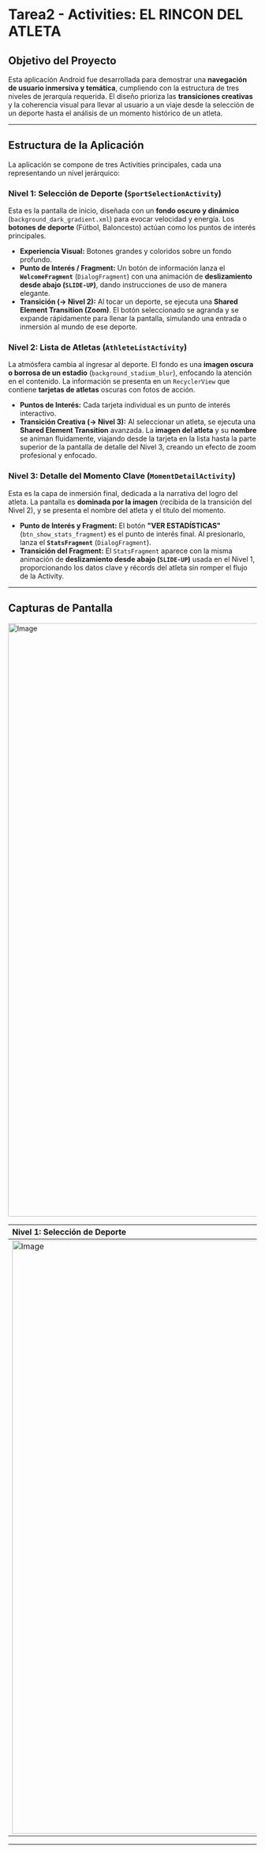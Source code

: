 # Tarea2 - Activities: EL RINCON DEL ATLETA

##  Objetivo del Proyecto

Esta aplicación Android fue desarrollada para demostrar una **navegación de usuario inmersiva y temática**, cumpliendo con la estructura de tres niveles de jerarquía requerida. El diseño prioriza las **transiciones creativas** y la coherencia visual para llevar al usuario a un viaje desde la selección de un deporte hasta el análisis de un momento histórico de un atleta.

---

## Estructura de la Aplicación

La aplicación se compone de tres Activities principales, cada una representando un nivel jerárquico:

### Nivel 1: Selección de Deporte (`SportSelectionActivity`)

Esta es la pantalla de inicio, diseñada con un **fondo oscuro y dinámico** (`background_dark_gradient.xml`) para evocar velocidad y energía. Los **botones de deporte** (Fútbol, Baloncesto) actúan como los puntos de interés principales.

* **Experiencia Visual:** Botones grandes y coloridos sobre un fondo profundo.
* **Punto de Interés / Fragment:** Un botón de información lanza el **`WelcomeFragment`** (`DialogFragment`) con una animación de **deslizamiento desde abajo (`SLIDE-UP`)**, dando instrucciones de uso de manera elegante.
* **Transición ($\to$ Nivel 2):** Al tocar un deporte, se ejecuta una **Shared Element Transition (Zoom)**. El botón seleccionado se agranda y se expande rápidamente para llenar la pantalla, simulando una entrada o inmersión al mundo de ese deporte.

### Nivel 2: Lista de Atletas (`AthleteListActivity`)

La atmósfera cambia al ingresar al deporte. El fondo es una **imagen oscura o borrosa de un estadio** (`background_stadium_blur`), enfocando la atención en el contenido. La información se presenta en un `RecyclerView` que contiene **tarjetas de atletas** oscuras con fotos de acción.

* **Puntos de Interés:** Cada tarjeta individual es un punto de interés interactivo.
* **Transición Creativa ($\to$ Nivel 3):** Al seleccionar un atleta, se ejecuta una **Shared Element Transition** avanzada. La **imagen del atleta** y su **nombre** se animan fluidamente, viajando desde la tarjeta en la lista hasta la parte superior de la pantalla de detalle del Nivel 3, creando un efecto de zoom profesional y enfocado.

### Nivel 3: Detalle del Momento Clave (`MomentDetailActivity`)

Esta es la capa de inmersión final, dedicada a la narrativa del logro del atleta. La pantalla es **dominada por la imagen** (recibida de la transición del Nivel 2), y se presenta el nombre del atleta y el título del momento.

* **Punto de Interés y Fragment:** El botón **"VER ESTADÍSTICAS"** (`btn_show_stats_fragment`) es el punto de interés final. Al presionarlo, lanza el **`StatsFragment`** (`DialogFragment`).
* **Transición del Fragment:** El `StatsFragment` aparece con la misma animación de **deslizamiento desde abajo (`SLIDE-UP`)** usada en el Nivel 1, proporcionando los datos clave y récords del atleta sin romper el flujo de la Activity.

---

## Capturas de Pantalla

<img width="540" height="1200" alt="Image" src="https://github.com/user-attachments/assets/09b510ba-4f20-4d78-9d97-d772536517da" />

| Nivel 1: Selección de Deporte | Nivel 2: Lista de Atletas | Nivel 3: Detalle del Momento |
| :--- | :--- | :--- |
| <img width="540" height="1200" alt="Image" src="https://github.com/user-attachments/assets/b71a14b0-a1f2-4143-8102-6befae6c4e81" /> | <img width="540" height="1200" alt="Image" src="https://github.com/user-attachments/assets/2b7eacf6-4f1b-4ee1-ae23-3b4184550107" /> | <img width="540" height="1200" alt="Image" src="https://github.com/user-attachments/assets/f62015bf-9205-445b-ad85-1fc1ced3ac63" />

---




